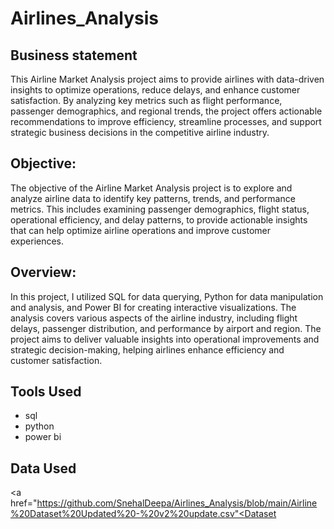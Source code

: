 # Airlines_Analysis

## Business statement
  
This Airline Market Analysis project aims to provide airlines with data-driven insights to optimize operations, reduce delays, and enhance customer satisfaction. By analyzing key metrics such as flight performance, passenger demographics, and regional trends, the project offers actionable recommendations to improve efficiency, streamline processes, and support strategic business decisions in the competitive airline industry.

## Objective: 
The objective of the Airline Market Analysis project is to explore and analyze airline data to identify key patterns, trends, and performance metrics. This includes examining passenger demographics, flight status, operational efficiency, and delay patterns, to provide actionable insights that can help optimize airline operations and improve customer experiences.

## Overview:
In this project, I utilized SQL for data querying, Python for data manipulation and analysis, and Power BI for creating interactive visualizations. The analysis covers various aspects of the airline industry, including flight delays, passenger distribution, and performance by airport and region. The project aims to deliver valuable insights into operational improvements and strategic decision-making, helping airlines enhance efficiency and customer satisfaction.

## Tools Used

- sql
- python
- power bi

## Data Used
<a href="https://github.com/SnehalDeepa/Airlines_Analysis/blob/main/Airline%20Dataset%20Updated%20-%20v2%20update.csv"<Dataset</a>
